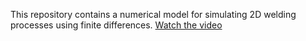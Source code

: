 
This repository contains a numerical model for simulating 2D welding processes using finite differences.
[Watch the video](./animacion_videoe.mp4)
